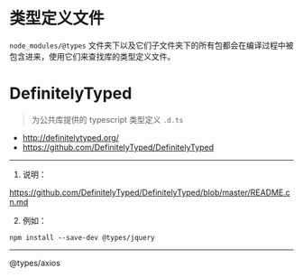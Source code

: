 # 类型定义文件

`node_modules/@types` 文件夹下以及它们子文件夹下的所有包都会在编译过程中被包含进来，使用它们来查找库的类型定义文件。

# DefinitelyTyped

> 为公共库提供的 typescript 类型定义 `.d.ts`

* http://definitelytyped.org/
* https://github.com/DefinitelyTyped/DefinitelyTyped

---

1. 说明：

https://github.com/DefinitelyTyped/DefinitelyTyped/blob/master/README.cn.md

2. 例如：

```
npm install --save-dev @types/jquery
```

---


@types/axios
